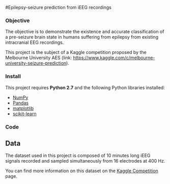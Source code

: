 #Epilepsy-seizure prediction from iEEG recordings

### Objective
The objective is to demonstrate the existence and accurate classification of a pre-seizure brain state in humans suffering from epilepsy from existing intracranial EEG recordings.

This project is the subject of a Kaggle competition proposed by the Melbourne University AES (link: https://www.kaggle.com/c/melbourne-university-seizure-prediction). 


### Install

This project requires **Python 2.7** and the following Python libraries installed:

- [NumPy](http://www.numpy.org/)
- [Pandas](http://pandas.pydata.org)
- [matplotlib](http://matplotlib.org/)
- [scikit-learn](http://scikit-learn.org/stable/)


### Code


## Data

The dataset used in this project is composed of 10 minutes long iEEG signals recorded and sampled simultaneously from 16 electrodes at 400 Hz.

You can find more information on this dataset on the [Kaggle Competition](https://www.kaggle.com/c/melbourne-university-seizure-prediction/data) page.